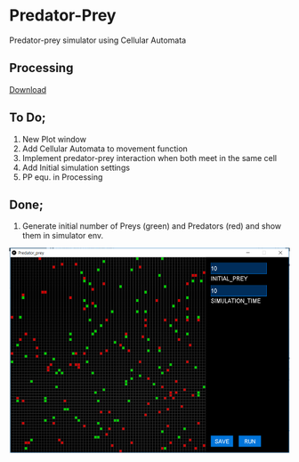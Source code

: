 # Predator-Prey
Predator-prey simulator using Cellular Automata

## Processing
[Download](https://processing.org/download/)

## To Do;
1. New Plot window
1. Add Cellular Automata to movement function
1. Implement predator-prey interaction when both meet in the same cell
1. Add Initial simulation settings 
1. PP equ. in Processing

## Done;
1. Generate initial number of Preys (green) and Predators (red) and show them in simulator env. 

![Simulator](https://github.com/basameera/Predator-Prey/blob/master/pp_simulator.PNG)
